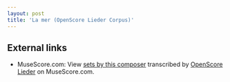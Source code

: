 ```yaml
---
layout: post
title: 'La mer (OpenScore Lieder Corpus)'
---
```


## External links

- MuseScore.com: View [sets by this composer] transcribed by [OpenScore Lieder] on MuseScore.com.

[sets by this composer]: https://musescore.com/openscore-lieder-corpus/sets/5103215
[OpenScore Lieder]: https://musescore.com/openscore-lieder-corpus

